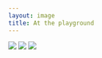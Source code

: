 ```yaml
---
layout: image
title: At the playground
---
```

<img src="/img/IMG_0996.jpg"/>
<img src="/img/IMG_0993.jpg"/>
<img src="/img/IMG_1001.jpg"/>

